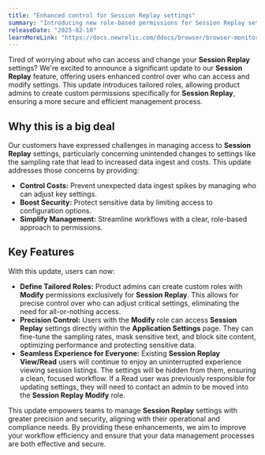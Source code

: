 ```yaml
---
title: "Enhanced control for Session Replay settings"
summary: "Introducing new role-based permissions for Session Replay settings, providing precise control and improved security."
releaseDate: "2025-02-10"
learnMoreLink: "https://docs.newrelic.com/ddocs/browser/browser-monitoring/browser-pro-features/session-replay/manage-session-replay-modify-capabilities/"
---
```


Tired of worrying about who can access and change your **Session Replay** settings? We're excited to announce a significant update to our **Session Replay** feature, offering users enhanced control over who can access and modify settings. This update introduces tailored roles, allowing product admins to create custom permissions specifically for **Session Replay**, ensuring a more secure and efficient management process.

## Why this is a big deal

Our customers have expressed challenges in managing access to **Session Replay** settings, particularly concerning unintended changes to settings like the sampling rate that lead to increased data ingest and costs. This update addresses those concerns by providing:

* **Control Costs:** Prevent unexpected data ingest spikes by managing who can adjust key settings.
* **Boost Security:** Protect sensitive data by limiting access to configuration options.
* **Simplify Management:** Streamline workflows with a clear, role-based approach to permissions.

## Key Features

With this update, users can now:

- **Define Tailored Roles:** Product admins can create custom roles with **Modify** permissions exclusively for **Session Replay**. This allows for precise control over who can adjust critical settings, eliminating the need for all-or-nothing access.
- **Precision Control:** Users with the **Modify** role can access **Session Replay** settings directly within the **Application Settings** page. They can fine-tune the sampling rates, mask sensitive text, and block site content, optimizing performance and protecting sensitive data.
- **Seamless Experience for Everyone:** Existing **Session Replay View/Read** users will continue to enjoy an uninterrupted experience viewing session listings. The settings will be hidden from them, ensuring a clean, focused workflow. If a Read user was previously responsible for updating settings, they will need to contact an admin to be moved into the **Session Replay Modify** role.

This update empowers teams to manage **Session Replay** settings with greater precision and security, aligning with their operational and compliance needs. By providing these enhancements, we aim to improve your workflow efficiency and ensure that your data management processes are both effective and secure.